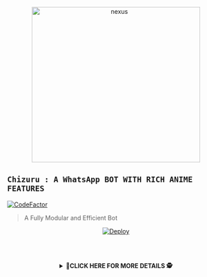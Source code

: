 
 <p align="center">
<img src="https://tenor.com/view/69-gif-22048465.gif" alt="nexus" width="390" height="360"/>
</p>
    </a>


## ```Chizuru : A WhatsApp BOT WITH RICH ANIME FEATURES```

[![CodeFactor](https://www.codefactor.io/repository/github/shineiichijo/chitoge/badge)](https://www.codefactor.io/repository/github/shineiichijo/chitoge)


> A Fully Modular and Efficient Bot <br>

<div align="center">  

[![Deploy](https://www.herokucdn.com/deploy/button.png)](https://heroku.com/deploy)


</div><br/>
<br/>
</p>

<div align="center">  
<details>
    <summary>🎯<b>CLICK HERE FOR MORE DETAILS 🕵️</b></summary>


<div align="center">
</div><br/>
<br/>
</p>

## ✨ Highlights

-   Fully Modular Design
-   Object Oriented
-   Written in [TypeScript](https://www.typescriptlang.org/)
-   Self-Restoring Auth
-   Built with [Baileys](https://github.com/adiwajshing/baileys) (The Best
    WhatsApp Library Out There)


## 💻 Deploy/Hosting Guide

-   Click here 
    [Chizuru-Guides](https://github.com/tearffpc/V-Guides/blob/main/README.md)

## 🍥 Features of the Repo

-   To view all features, click
    here➡️[Chizuru_featuresList.md](https://github.com/nexusNw/Chizuru/blob/main/Features.md)
 
### 🟢 WhatsApp Group

# [![WhatsApp Group](https://img.shields.io/badge/WhatsApp-25D366?style=for-the-badge&logo=whatsapp&logoColor=white)](https://chat.whatsapp.com/DrKeLWD7z633ofDWF7eFJe)

### 🔴 Contact Developer
Click here ➡️
    🔗[Whatsapp](https://wa.me/918129624395)🔴
    🔗[Instagram](https://instagram.com/nexus.efx)✅
    🔗[telegram](http://t.me/nexusser)🟢

## 📄 License

Distributed under the GNU AFFERO GENERAL PUBLIC License. See [LICENSE](/LICENSE)
for more information.

## 🎗Help
Please give this repo a ⭐ if it helped you.
 
